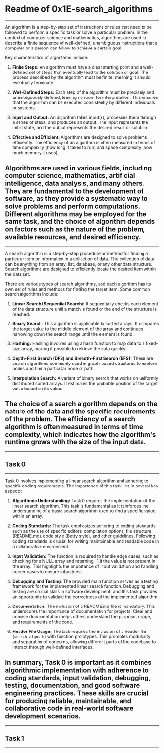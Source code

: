 # Readme of 0x1E-search_algorithms
---
An algorithm is a step-by-step set of instructions or rules that need to be followed to perform a specific task or solve a particular problem. In the context of computer science and mathematics, algorithms are used to describe a finite sequence of well-defined, unambiguous instructions that a computer or a person can follow to achieve a certain goal.

Key characteristics of algorithms include:

1. **Finite Steps:** An algorithm must have a clear starting point and a well-defined set of steps that eventually lead to the solution or goal. The process described by the algorithm must be finite, meaning it should eventually terminate.

2. **Well-Defined Steps:** Each step of the algorithm must be precisely and unambiguously defined, leaving no room for interpretation. This ensures that the algorithm can be executed consistently by different individuals or systems.

3. **Input and Output:** An algorithm takes input(s), processes them through a series of steps, and produces an output. The input represents the initial state, and the output represents the desired result or solution.

4. **Effective and Efficient:** Algorithms are designed to solve problems efficiently. The efficiency of an algorithm is often measured in terms of time complexity (how long it takes to run) and space complexity (how much memory it uses).

Algorithms are used in various fields, including computer science, mathematics, artificial intelligence, data analysis, and many others. They are fundamental to the development of software, as they provide a systematic way to solve problems and perform computations. Different algorithms may be employed for the same task, and the choice of algorithm depends on factors such as the nature of the problem, available resources, and desired efficiency.
---

---
A search algorithm is a step-by-step procedure or method for finding a particular item or information in a collection of data. The collection of data can be anything from an array, list, database, or any other data structure. Search algorithms are designed to efficiently locate the desired item within the data set.

There are various types of search algorithms, and each algorithm has its own set of rules and methods for finding the target item. Some common search algorithms include:

1. **Linear Search (Sequential Search):** It sequentially checks each element of the data structure until a match is found or the end of the structure is reached.

2. **Binary Search:** This algorithm is applicable to sorted arrays. It compares the target value to the middle element of the array and continues narrowing down the search range until the element is found.

3. **Hashing:** Hashing involves using a hash function to map data to a fixed-size array, making it possible to retrieve the data quickly.

4. **Depth-First Search (DFS) and Breadth-First Search (BFS):** These are search algorithms commonly used in graph-based structures to explore nodes and find a particular node or path.

5. **Interpolation Search:** A variant of binary search that works on uniformly distributed sorted arrays. It estimates the probable position of the target value based on its value.

The choice of a search algorithm depends on the nature of the data and the specific requirements of the problem. The efficiency of a search algorithm is often measured in terms of time complexity, which indicates how the algorithm's runtime grows with the size of the input data.
---

---
## Task 0
---
Task 0 involves implementing a linear search algorithm and adhering to specific coding requirements. The importance of this task lies in several key aspects:

1. **Algorithmic Understanding:** Task 0 requires the implementation of the linear search algorithm. This task is fundamental as it reinforces the understanding of a basic search algorithm used to find a specific value within an array.

2. **Coding Standards:** The task emphasizes adhering to coding standards such as the use of specific editors, compilation options, file structure (README.md), code style (Betty style), and other guidelines. Following coding standards is crucial for writing maintainable and readable code in a collaborative environment.

3. **Input Validation:** The function is required to handle edge cases, such as checking for a NULL array and returning -1 if the value is not present in the array. This highlights the importance of input validation and handling corner cases to ensure robustness.

4. **Debugging and Testing:** The provided main function serves as a testing framework for the implemented linear search function. Debugging and testing are crucial skills in software development, and this task provides an opportunity to validate the correctness of the implemented algorithm.

5. **Documentation:** The inclusion of a README.md file is mandatory. This underscores the importance of documentation for projects. Clear and concise documentation helps others understand the purpose, usage, and requirements of the code.

6. **Header File Usage:** The task requires the inclusion of a header file (`search_algos.h`) with function prototypes. This promotes modularity and separation of concerns, allowing different parts of the codebase to interact through well-defined interfaces.

In summary, Task 0 is important as it combines algorithmic implementation with adherence to coding standards, input validation, debugging, testing, documentation, and good software engineering practices. These skills are crucial for producing reliable, maintainable, and collaborative code in real-world software development scenarios.
---

---
## Task 1
---

